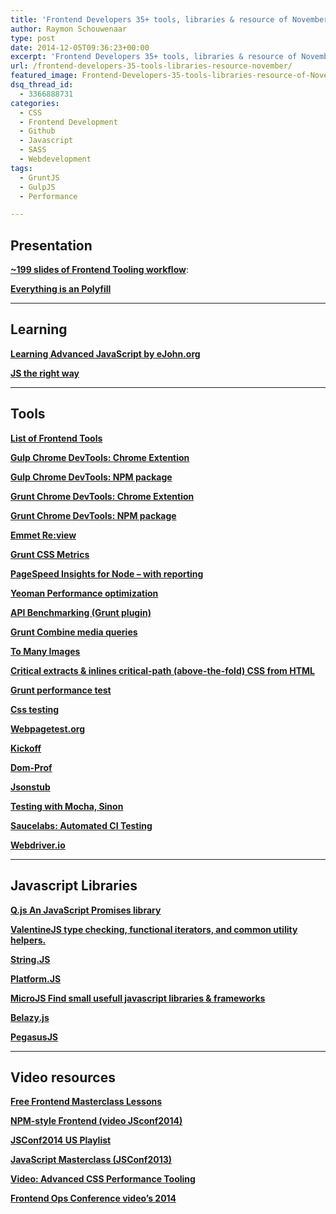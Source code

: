 ```yaml
---
title: 'Frontend Developers 35+ tools, libraries & resource of November'
author: Raymon Schouwenaar
type: post
date: 2014-12-05T09:36:23+00:00
excerpt: 'Frontend Developers 35+ tools, libraries & resource of November'
url: /frontend-developers-35-tools-libraries-resource-november/
featured_image: Frontend-Developers-35-tools-libraries-resource-of-November-825x347.jpg
dsq_thread_id:
  - 3366888731
categories:
  - CSS
  - Frontend Development
  - Github
  - Javascript
  - SASS
  - Webdevelopment
tags:
  - GruntJS
  - GulpJS
  - Performance

---
```

## Presentation

**[~199 slides of Frontend Tooling workflow][1]**:

**[Everything is an Polyfill][2]**

* * *

## Learning

**[Learning Advanced JavaScript by eJohn.org][3]**

**[JS the right way][4]**

* * *

## Tools

**[List of Frontend Tools][5]**

**[Gulp Chrome DevTools: Chrome Extention][6]**

**[Gulp Chrome DevTools: NPM package][7]**

**[Grunt Chrome DevTools: Chrome Extention][8]**

**[Grunt Chrome DevTools: NPM package][9]**

**[Emmet Re:view][10]**

**[Grunt CSS Metrics][11]**

**[PageSpeed Insights for Node &#8211; with reporting][12]**

**[Yeoman Performance optimization][13]**

**[API Benchmarking (Grunt plugin)][14]**

**[Grunt Combine media queries][15]**

**[To Many Images][16]**

**[Critical extracts & inlines critical-path (above-the-fold) CSS from HTML][17]**

**[Grunt performance test][18]**

**[Css testing][19]**

**[Webpagetest.org][20]**

**[Kickoff][21]**

**[Dom-Prof][22]**

**[Jsonstub][23]**

**[Testing with Mocha, Sinon][24]**

**[Saucelabs: Automated CI Testing][25]**

**[Webdriver.io][26]**

* * *

## Javascript Libraries

**[Q.js An JavaScript Promises library][27]**

**[ValentineJS type checking, functional iterators, and common utility helpers.][28]**

**[String.JS][29]**

**[Platform.JS][30]**

**[MicroJS Find small usefull javascript libraries & frameworks][31]**

**[Belazy.js][32]**

**[PegasusJS][33]**

* * *

## Video resources

**[Free Frontend Masterclass Lessons][34]**

**[NPM-style Frontend (video JSconf2014)][35]**

**[JSConf2014 US Playlist][36]**

**[JavaScript Masterclass (JSConf2013)][37]**

**[Video: Advanced CSS Performance Tooling][38]**

**[Frontend Ops Conference video&#8217;s 2014][39]**

 [1]: http://addyosmani.com/blog/199-slides-on-front-end-tooling-workflows/?raymonschouwenaar.nl
 [2]: http://www.slideshare.net/eanakashima/everything-is-a-polyfill-33857559/?raymonschouwenaar.nl
 [3]: http://ejohn.org/apps/learn/?raymonschouwenaar.nl
 [4]: http://jstherightway.org/?raymonschouwenaar.nl
 [5]: https://github.com/codylindley/frontend-tools/?raymonschouwenaar.nl
 [6]: https://chrome.google.com/webstore/detail/gulp-devtools/ojpmgjhofceebfifeajnjojpokebkkji
 [7]: https://www.npmjs.org/package/gulp-devtools
 [8]: https://chrome.google.com/webstore/detail/grunt-devtools/fbiodiodggnlakggeeckkjccjhhjndnb?hl=en
 [9]: https://www.npmjs.org/package/grunt-devtools
 [10]: http://re-view.emmet.io/
 [11]: https://github.com/phamann/grunt-css-metrics
 [12]: https://github.com/addyosmani/psi
 [13]: http://yeoman.io/blog/performance-optimization.html
 [14]: https://github.com/matteofigus/grunt-api-benchmark
 [15]: https://github.com/johncashmore/grunt-combine-media-queries
 [16]: https://github.com/addyosmani/tmi
 [17]: https://github.com/addyosmani/critical
 [18]: http://www.sitepoint.com/automate-performance-testing-grunt-js/
 [19]: https://bugsnag.com/blog/implementing-a-visual-css-testing-framework
 [20]: http://www.webpagetest.org/
 [21]: http://tmwagency.github.io/kickoff/
 [22]: https://github.com/josh/dom-prof
 [23]: https://jsonstub.com/
 [24]: http://bulkan-evcimen.com/testing_with_mocha_sinon
 [25]: https://saucelabs.com/
 [26]: http://webdriver.io/
 [27]: http://documentup.com/kriskowal/q/
 [28]: https://github.com/ded/valentine
 [29]: http://stringjs.com/
 [30]: https://github.com/bestiejs/platform.js
 [31]: http://microjs.com/
 [32]: http://dinbror.dk/blazy/
 [33]: http://typicode.github.io/pegasus/index.html
 [34]: https://www.youtube.com/playlist?list=PLum3CyP95edyN7S1OMqIhzSL5W3kK56Ch
 [35]: https://www.youtube.com/watch?v=8w0_Xw7PPFQ&list=PL37ZVnwpeshFXOP2lqCUykYPXYNsK_fgN
 [36]: https://www.youtube.com/playlist?list=PL37ZVnwpeshFXOP2lqCUykYPXYNsK_fgN
 [37]: https://www.youtube.com/watch?v=v0TFmdO4ZP0
 [38]: http://addyosmani.com/blog/video-advanced-css-performance-tooling/
 [39]: http://www.feopsconf.com/2014-videos/